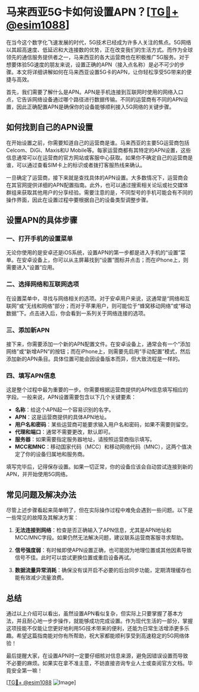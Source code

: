 # 马来西亚5G卡如何设置APN？[[TG💪+ @esim1088](https://t.me/s/esim1088)]

在当今这个数字化飞速发展的时代，5G技术已经成为许多人关注的焦点。5G网络以其超高速度、低延迟和大连接数的优势，正在改变我们的生活方式。而作为全球领先的通信服务提供者之一，马来西亚的各大运营商也在积极推广5G服务。对于想要体验5G速度的朋友来说，设置正确的APN（接入点名称）是必不可少的步骤。本文将详细讲解如何在马来西亚设置5G卡的APN，让你轻松享受5G带来的便捷与高效。

首先，我们需要了解什么是APN。APN是手机连接到互联网时使用的网络入口点，它告诉网络设备通过哪个路径进行数据传输。不同的运营商有不同的APN设置，因此正确配置APN是确保你的设备能够顺利接入5G网络的关键步骤。

## 如何找到自己的APN设置

在开始设置之前，你需要知道自己的运营商是谁。马来西亚的主要5G运营商包括Celcom、DiGi、Maxis和U Mobile等。每家运营商都有其特定的APN设置，这些信息通常可以在运营商的官方网站或客服中心获取。如果你不确定自己的运营商是谁，可以通过查看SIM卡上的标识或者拨打客服热线来确认。

一旦确定了运营商，接下来就是查找具体的APN设置。大多数情况下，运营商会在其官网提供详细的APN配置指南。此外，也可以通过搜索相关论坛或社交媒体群组来获取其他用户的分享经验。需要注意的是，不同型号的手机可能会有不同的操作界面，因此在设置过程中要根据自己的设备类型调整步骤。

## 设置APN的具体步骤

### 一、打开手机的设置菜单

无论你使用的是安卓还是iOS系统，设置APN的第一步都是进入手机的“设置”菜单。在安卓设备上，你可以从主屏幕找到“设置”图标并点击；而在iPhone上，则需要进入“设置”应用。

### 二、选择网络和互联网选项

在设置菜单中，寻找与网络相关的选项。对于安卓用户来说，这通常是“网络和互联网”或“无线和网络”部分；而对于苹果用户，则可能位于“蜂窝移动网络”或“移动数据”下。点击进入后，你会看到一系列关于网络连接的选项。

### 三、添加新APN

接下来，你需要添加一个新的APN配置文件。在安卓设备上，通常会有一个“添加网络”或“新增APN”的按钮；而在iPhone上，则需要先启用“手动配置”模式，然后添加新的APN条目。具体位置可能会因设备版本而异，但大致流程是一样的。

### 四、填写APN信息

这是整个过程中最为重要的一步。你需要根据运营商提供的APN信息填写相应的字段。一般来说，APN设置需要包含以下几个关键要素：

- **名称**：给这个APN起一个容易识别的名字。
- **APN**：这是运营商提供的具体APN地址。
- **用户名和密码**：某些运营商可能要求输入用户名和密码，如果不需要则留空。
- **代理和端口**：通常不需要更改，默认即可。
- **服务器**：如果需要指定服务器地址，请按照运营商指示填写。
- **MCC和MNC**：移动国家代码（MCC）和移动网络代码（MNC），这两个值决定了你的设备归属地和服务商。

填写完毕后，记得保存设置。如果一切正常，你的设备应该会自动尝试连接到新的APN，并开始使用5G网络。

## 常见问题及解决办法

尽管上述步骤看起来简单明了，但在实际操作过程中难免会遇到一些问题。以下是一些常见的故障及其解决方案：

1. **无法连接到网络**：检查是否正确输入了APN信息，尤其是APN地址和MCC/MNC字段。如果仍然无法解决问题，建议联系运营商客服寻求帮助。
   
2. **信号强度弱**：有时候即使APN设置正确，也可能因为地理位置或其他因素导致信号不佳。此时可以尝试更换位置或重启设备再试。

3. **数据流量异常消耗**：确保没有误开启不必要的后台同步功能，定期清理缓存也能有效减少流量浪费。

## 总结

通过以上介绍可以看出，虽然设置APN看似复杂，但实际上只要掌握了基本方法，并且耐心地一步步操作，就能够成功完成设置。作为现代生活的一部分，掌握这项技能不仅能让您更好地利用5G技术带来的便利，还能为日常生活增添更多乐趣。希望这篇指南能对你有所帮助，祝大家都能顺利享受到高速稳定的5G网络体验！

最后提醒大家，在设置APN时一定要仔细核对信息来源，避免因错误设置而导致不必要的麻烦。如果实在拿不准主意，不妨直接咨询专业人士或查阅官方文档。毕竟安全第一嘛！

[[TG💪+ @esim1088](https://t.me/s/esim1088) ![Image](https://i.postimg.cc/4NQfJmqS/Snipaste-2025-05-13-00-14-12.png)]